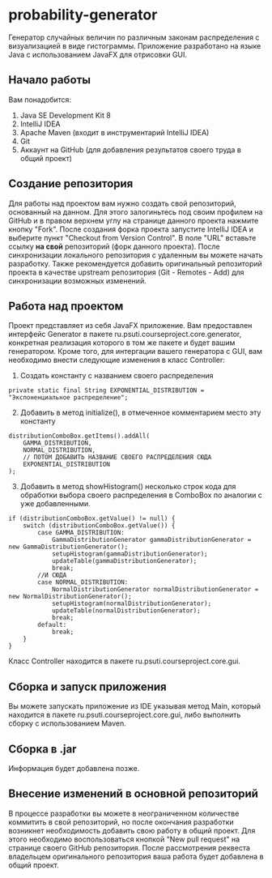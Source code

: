 # probability-generator

Генератор случайных величин по различным законам распределения с визуализацией в виде гистограммы. Приложение разработано на языке Java с использованием JavaFX для отрисовки GUI.

## Начало работы
Вам понадобится:
1. Java SE Development Kit 8
2. IntelliJ IDEA
3. Apache Maven (входит в инструментарий IntelliJ IDEA)
4. Git
5. Аккаунт на GitHub (для добавления результатов своего труда в общий проект)

## Создание репозитория
Для работы над проектом вам нужно создать свой репозиторий, основанный на данном. Для этого залогиньтесь под своим профилем на GitHub и в правом верхнем углу на странице данного проекта нажмите кнопку "Fork".
После создания форка проекта запустите IntelliJ IDEA и выберите пункт "Checkout from Version Control". В поле "URL" вставьте ссылку **на свой** репозиторий (форк данного проекта).
После синхронизации локального репозитория с удаленным вы можете начать разработку. Также рекомендуется добавить оригинальный репозиторий проекта в качестве upstream репозитория (Git - Remotes - Add) для синхронизации возможных изменений.

## Работа над проектом
Проект представляет из себя JavaFX приложение. Вам предоставлен интерфейс Generator в пакете ru.psuti.courseproject.core.generator, конкретная реализация которого в том же пакете и будет вашим генератором.
Кроме того, для интергации вашего генератора с GUI, вам необходимо внести следующие изменения в класс Controller:
1. Создать константу с названием своего распределения
```
private static final String EXPONENTIAL_DISTRIBUTION = "Экспоненциальное распределение";
```
2. Добавить в метод initialize(), в отмеченное комментарием место эту константу
```
distributionComboBox.getItems().addAll(
    GAMMA_DISTRIBUTION,
    NORMAL_DISTRIBUTION,
    // ПОТОМ ДОБАВИТЬ НАЗВАНИЕ СВОЕГО РАСПРЕДЕЛЕНИЯ СЮДА
    EXPONENTIAL_DISTRIBUTION
);
```
3. Добавить в метод showHistogram() несколько строк кода для обработки выбора своего распределения в ComboBox по аналогии с уже добавленными.
```
if (distributionComboBox.getValue() != null) {
    switch (distributionComboBox.getValue()) {
        case GAMMA_DISTRIBUTION:
            GammaDistributionGenerator gammaDistributionGenerator = new GammaDistributionGenerator();
            setupHistogram(gammaDistributionGenerator);
            updateTable(gammaDistributionGenerator);
            break;
        //И СЮДА
        case NORMAL_DISTRIBUTION:
            NormalDistributionGenerator normalDistributionGenerator = new NormalDistributionGenerator();
            setupHistogram(normalDistributionGenerator);
            updateTable(normalDistributionGenerator);
            break;
        default:
            break;
    }
}
```
Класс Controller находится в пакете ru.psuti.courseproject.core.gui.

## Сборка и запуск приложения
Вы можете запускать приложение из IDE указывая метод Main, который находится в пакете ru.psuti.courseproject.core.gui, либо выполнить сборку с использованием Maven.

## Сборка в .jar
Информация будет добавлена позже. 

## Внесение изменений в основной репозиторий
В процессе разработки вы можете в неограниченном количестве коммитить в свой репозиторий, но после окончания разработки возникнет необходимость добавить свою работу в общий проект. Для этого необходимо воспользоваться кнопкой "New pull request" на странице своего GitHub репозитория. После рассмотрения реквеста владельцем оригинального репозитория ваша работа будет добавлена в общий проект.
